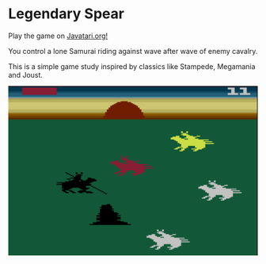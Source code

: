 # Legendary Spear

Play the game on [Javatari.org!](https://javatari.org/?ROM=https://github.com/DChristianson/legendary-spear/releases/download/v1.1/LegendarySpear_NTSC.bin)

You control a lone Samurai riding against wave after wave of enemy cavalry.

This is a simple game study inspired by classics like Stampede, Megamania and Joust. 

<img src="./screenshots/ls.png" data-canonical-src="./screenshots/ls.png" width="512" />

